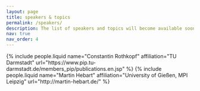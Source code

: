 ```yaml
---
layout: page
title: speakers & topics
permalink: /speakers/
description: The list of speakers and topics will become available soon!
nav: true
nav_order: 4
---
```


<div class="container">
    <div class="row row-cols-1 row-cols-md-3">
    {% include people.liquid name="Constantin Rothkopf" affiliation="TU Darmstadt" url="https://www.pip.tu-darmstadt.de/members_pip/publications.en.jsp" %}
    {% include people.liquid name="Martin Hebart" affiliation="University of Gießen, MPI Leipzig" url="http://martin-hebart.de/" %}
    </div>
</div>